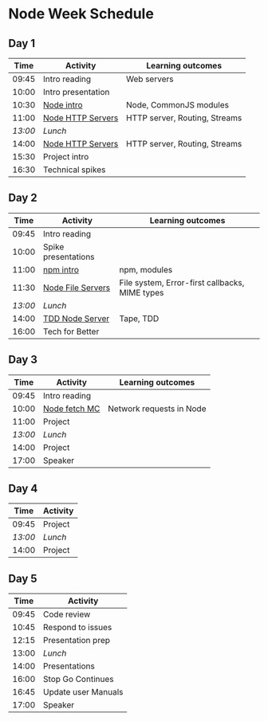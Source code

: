 # Node Week Schedule

## Day 1

| Time    | Activity                       | Learning outcomes             |
| ------- | ------------------------------ | ----------------------------- |
| 09:45   | Intro reading                  | Web servers                   |
| 10:00   | Intro presentation             |                               |
| 10:30   | [Node intro][node-intro]       | Node, CommonJS modules        |
| 11:00   | [Node HTTP Servers][node-http] | HTTP server, Routing, Streams |
| _13:00_ | _Lunch_                        |                               |
| 14:00   | [Node HTTP Servers][node-http] | HTTP server, Routing, Streams |
| 15:30   | Project intro                  |                               |
| 16:30   | Technical spikes               |                               |

[node-intro]: https://github.com/oliverjam/node-introduction
[node-http]: https://github.com/oliverjam/node-http-server
[node-files]: https://github.com/oliverjam/node-file-server

## Day 2

| Time    | Activity                        | Learning outcomes                              |
| ------- | ------------------------------- | ---------------------------------------------- |
| 09:45   | Intro reading                   |                                                |
| 10:00   | Spike presentations             |                                                |
| 11:00   | [npm intro][npm-intro]          | npm, modules                                   |
| 11:30   | [Node File Servers][node-files] | File system, Error-first callbacks, MIME types |
| _13:00_ | _Lunch_                         |                                                |
| 14:00   | [TDD Node Server][node-tdd]     | Tape, TDD                                      |
| 16:00   | Tech for Better                 |                                                |

[npm-intro]: https://github.com/foundersandcoders/npm-introduction
[node-tdd]: https://github.com/foundersandcoders/ws-tdd-node-server

## Day 3

| Time    | Activity                  | Learning outcomes        |
| ------- | ------------------------- | ------------------------ |
| 09:45   | Intro reading             |                          |
| 10:00   | [Node fetch MC][fetch-mc] | Network requests in Node |
| 11:00   | Project                   |                          |
| _13:00_ | _Lunch_                   |                          |
| 14:00   | Project                   |                          |
| 17:00   | Speaker                   |                          |

[fetch-mc]: https://github.com/foundersandcoders/mc-request-module-workshop

## Day 4

| Time    | Activity |
| ------- | -------- |
| 09:45   | Project  |
| _13:00_ | _Lunch_  |
| 14:00   | Project  |

## Day 5

| Time  | Activity            |
| ----- | ------------------- |
| 09:45 | Code review         |
| 10:45 | Respond to issues   |
| 12:15 | Presentation prep   |
| 13:00 | _Lunch_             |
| 14:00 | Presentations       |
| 16:00 | Stop Go Continues   |
| 16:45 | Update user Manuals |
| 17:00 | Speaker             |
